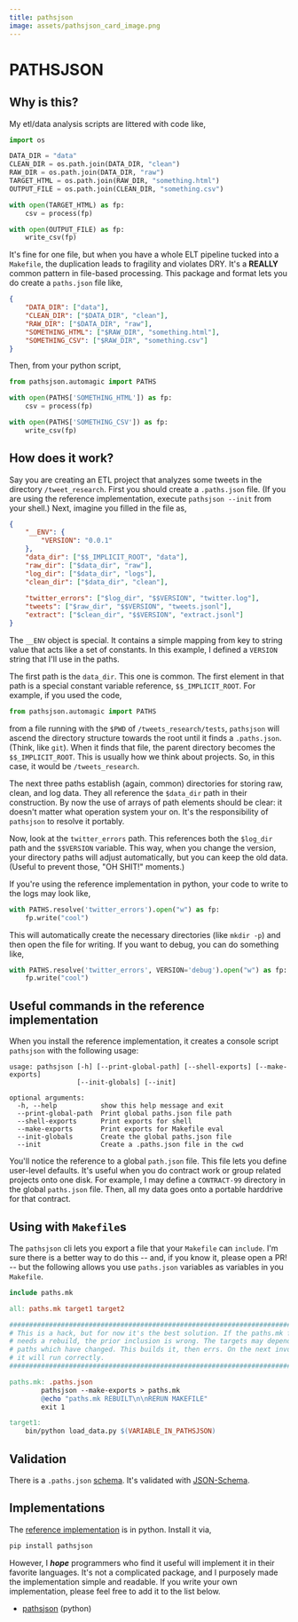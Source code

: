 ```yaml
---
title: pathsjson
image: assets/pathsjson_card_image.png
---
```


# PATHSJSON

## Why is this?

My etl/data analysis scripts are littered with code like,

```python
import os

DATA_DIR = "data"
CLEAN_DIR = os.path.join(DATA_DIR, "clean")
RAW_DIR = os.path.join(DATA_DIR, "raw")
TARGET_HTML = os.path.join(RAW_DIR, "something.html")
OUTPUT_FILE = os.path.join(CLEAN_DIR, "something.csv")

with open(TARGET_HTML) as fp:
    csv = process(fp)

with open(OUTPUT_FILE) as fp:
    write_csv(fp)
```

It's fine for one file, but when you have a whole ELT pipeline tucked
into a `Makefile`, the duplication leads to fragility and violates DRY.
It's a **REALLY** common pattern in file-based processing. This package
and format lets you do create a `paths.json` file like,

```json
{
    "DATA_DIR": ["data"],
    "CLEAN_DIR": ["$DATA_DIR", "clean"],
    "RAW_DIR": ["$DATA_DIR", "raw"],
    "SOMETHING_HTML": ["$RAW_DIR", "something.html"],
    "SOMETHING_CSV": ["$RAW_DIR", "something.csv"]
}
```

Then, from your python script,

```python
from pathsjson.automagic import PATHS

with open(PATHS['SOMETHING_HTML']) as fp:
    csv = process(fp)

with open(PATHS['SOMETHING_CSV']) as fp:
    write_csv(fp)
```

## How does it work?

Say you are creating an ETL project that analyzes some tweets in the
directory `/tweet_research`. First you should create a `.paths.json` file. 
(If you are using the reference implementation, execute `pathsjson --init`
from your shell.) Next, imagine you filled in the file as,

```json
{
    "__ENV": {
        "VERSION": "0.0.1"
    },
    "data_dir": ["$$_IMPLICIT_ROOT", "data"],
    "raw_dir": ["$data_dir", "raw"],
    "log_dir": ["$data_dir", "logs"],
    "clean_dir": ["$data_dir", "clean"],
    
    "twitter_errors": ["$log_dir", "$$VERSION", "twitter.log"],
    "tweets": ["$raw_dir", "$$VERSION", "tweets.jsonl"],
    "extract": ["$clean_dir", "$$VERSION", "extract.jsonl"]
}
```

The `__ENV` object is special. It contains a simple mapping from key to 
string value that acts like a set of constants. In this example, I defined a 
`VERSION` string that I'll use in the paths.

The first path is the `data_dir`. This one is common. The first element in that path is a special constant variable reference, `$$_IMPLICIT_ROOT`. For example, if you used the code,

```python
from pathsjson.automagic import PATHS
```
from a file running with the `$PWD` of `/tweets_research/tests`, `pathsjson` will ascend the directory structure towards the root until it finds a `.paths.json`. (Think, like `git`). When it finds that file, the parent directory becomes the `$$_IMPLICIT_ROOT`. This is usually how we think about projects. So, in this case, it would be `/tweets_research`.

The next three paths establish (again, common) directories for storing raw, clean, and log data. They all reference the `$data_dir` path in their construction. By now the use of arrays of path elements should be clear: it doesn't matter what operation system your on. It's the responsibility of `pathsjson` to resolve it portably.

Now, look at the `twitter_errors` path. This references both the `$log_dir` path and the `$$VERSION` variable. This way, when you change the version, your directory paths will adjust automatically, but you can keep the old data. (Useful to prevent those, "OH SHIT!" moments.)

If you're using the reference implementation in python, your code to write to the logs may look like,

```python
with PATHS.resolve('twitter_errors').open("w") as fp:
    fp.write("cool")
```

This will automatically create the necessary directories (like `mkdir -p`) and then open the file for writing. If you want to debug, you can do something like, 

```python
with PATHS.resolve('twitter_errors', VERSION='debug').open("w") as fp:
    fp.write("cool")
```

## Useful commands in the reference implementation

When you install the reference implementation, it creates a console script 
`pathsjson` with the following usage:

```
usage: pathsjson [-h] [--print-global-path] [--shell-exports] [--make-exports]
                 [--init-globals] [--init]

optional arguments:
  -h, --help           show this help message and exit
  --print-global-path  Print global paths.json file path
  --shell-exports      Print exports for shell
  --make-exports       Print exports for Makefile eval
  --init-globals       Create the global paths.json file
  --init               Create a .paths.json file in the cwd
```

You'll notice the reference to a global `path.json` file. This file lets 
you define user-level defaults. It's useful when you do contract work or 
group related projects onto one disk. For example, I may define a 
`CONTRACT-99` directory in the global `paths.json` file. Then, all my 
data goes onto a portable harddrive for that contract. 

## Using with `Makefile`s

The `pathsjson` cli lets you export a file that your `Makefile` can `include`.
I'm sure there is a better way to do this -- and, if you know it, please 
open a PR! -- but the following allows you use `paths.json` variables as
variables in you `Makefile`.

```Makefile
include paths.mk

all: paths.mk target1 target2

###############################################################################
# This is a hack, but for now it's the best solution. If the paths.mk file
# needs a rebuild, the prior inclusion is wrong. The targets may depend on 
# paths which have changed. This builds it, then errs. On the next invocation, 
# it will run correctly.
###############################################################################

paths.mk: .paths.json
        pathsjson --make-exports > paths.mk
        @echo "paths.mk REBUILT\n\nRERUN MAKEFILE"
        exit 1

target1:
    bin/python load_data.py $(VARIABLE_IN_PATHSJSON)
```


## Validation

There is a `.paths.json` 
[schema](http://pathsjson.falsifiable.com/schema.json#). 
It's validated with [JSON-Schema](http://json-schema.org/).

## Implementations

The [reference implementation](https://github.com/jbn/pathsjson) is in python.
Install it via, 

```sh
pip install pathsjson
```

However, I ***hope*** programmers who find it useful will implement it in 
their favorite languages. It's not a complicated package, and I purposely made
the implementation simple and readable. If you write your own implementation,
please feel free to add it to the list below.

- [pathsjson](https://github.com/jbn/pathsjson) (python)
